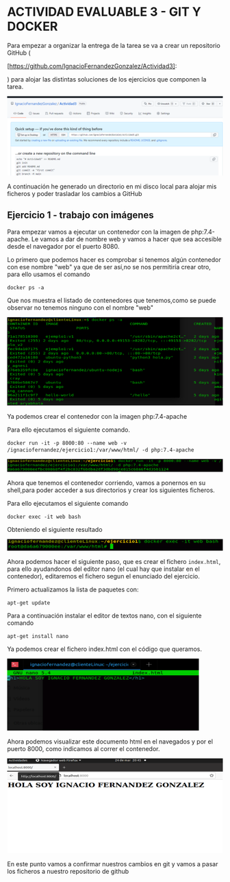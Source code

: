# ACTIVIDAD EVALUABLE 3 - GIT Y DOCKER

Para empezar a organizar la entrega de la tarea se va a crear un repositorio GitHub (

[https://github.com/IgnacioFernandezGonzalez/Actividad3]: 

) para alojar las distintas soluciones de los ejercicios que componen la tarea.



<img src="ACTIVIDAD%20EVALUABLE%203%20-%20GIT%20Y%20DOCKER.assets/image-20220324194209941.png" alt="image-20220324194209941" style="zoom:80%;" />



A continuación he generado un directorio en mi disco local para alojar mis ficheros y poder trasladar los cambios a GitHub



## Ejercicio 1 - trabajo con imágenes

Para empezar vamos a ejecutar un contenedor con la imagen de php:7.4-apache. Le vamos a dar de nombre web y vamos a hacer que sea accesible desde el navegador por el puerto 8080. 

Lo primero que podemos hacer es comprobar si tenemos algún contenedor con ese nombre "web" ya que de ser así,no se nos permitiría crear otro, para ello usamos el comando

```
docker ps -a
```

Que nos muestra el listado de contenedores que tenemos,como se puede observar no tenemos ninguno con el nombre "web"

<img src="ACTIVIDAD%20EVALUABLE%203%20-%20GIT%20Y%20DOCKER.assets/image-20220324194947547.png" alt="image-20220324194947547" style="zoom:80%;" />

Ya podemos crear el contenedor con la imagen php:7.4-apache

Para ello ejecutamos el siguiente comando.

```
docker run -it -p 8000:80 --name web -v /ignaciofernandez/ejercicio1:/var/www/html/ -d php:7.4-apache
```

![image-20220324195939526](ACTIVIDAD%20EVALUABLE%203%20-%20GIT%20Y%20DOCKER.assets/image-20220324195939526.png)

Ahora que tenemos el contenedor corriendo, vamos a ponernos en su shell,para poder acceder a sus directorios y crear los siguientes ficheros.

Para ello ejecutamos el siguiente comando

```
docker exec -it web bash
```

Obteniendo el siguiente resultado

![image-20220324200228407](ACTIVIDAD%20EVALUABLE%203%20-%20GIT%20Y%20DOCKER.assets/image-20220324200228407.png)

Ahora podemos hacer el siguiente paso, que es crear el fichero `index.html`, para ello ayudandonos del editor nano (el cual hay que instalar en el contenedor), editaremos el fichero segun el enunciado del ejercicio.

Primero actualizamos la lista de paquetes con:

```
apt-get update
```

Para a continuación instalar el editor de textos nano, con el siguiente comando

```
apt-get install nano
```

Ya podemos crear el fichero index.html con el código que queramos.

<img src="ACTIVIDAD%20EVALUABLE%203%20-%20GIT%20Y%20DOCKER.assets/image-20220324205200677.png" alt="image-20220324205200677" style="zoom:80%;" />

Ahora podemos visualizar este documento html en el navegados y por el puerto 8000, como indicamos al correr el contenedor.

![image-20220324205329652](ACTIVIDAD%20EVALUABLE%203%20-%20GIT%20Y%20DOCKER.assets/image-20220324205329652.png)

En este punto vamos a confirmar nuestros cambios en git y vamos a pasar los ficheros a nuestro repositorio de github

